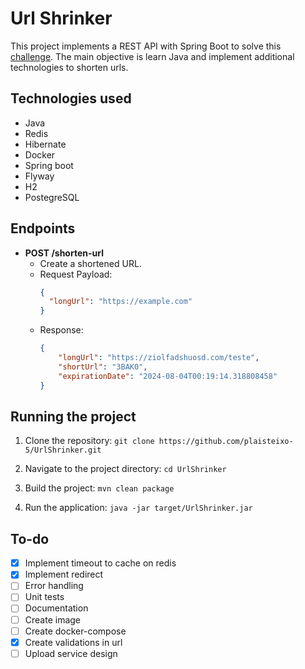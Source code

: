 # Url Shrinker
This project implements a REST API with Spring Boot to solve this [challenge](https://github.com/backend-br/desafios/blob/master/url-shortener/PROBLEM.md).
The main objective is learn Java and implement additional technologies to shorten urls.

## Technologies used
- Java
- Redis 
- Hibernate
- Docker
- Spring boot
- Flyway
- H2
- PostegreSQL

## Endpoints
- **POST /shorten-url**
	- Create a shortened URL.
	- Request Payload:
		``` json
		{
		  "longUrl": "https://example.com"
		}
		```
	- Response:
		``` json
		{
			"longUrl": "https://ziolfadshuosd.com/teste",
			"shortUrl": "3BAK0",
			"expirationDate": "2024-08-04T00:19:14.318808458"
		}
		```

## Running the project

1. Clone the repository:
`git clone https://github.com/plaisteixo-5/UrlShrinker.git`

2. Navigate to the project directory:
`cd UrlShrinker`

3. Build the project:
`mvn clean package`

4. Run the application:
`java -jar target/UrlShrinker.jar`

## To-do
- [x] Implement timeout to cache on redis
- [x] Implement redirect
- [ ] Error handling
- [ ] Unit tests
- [ ] Documentation
- [ ] Create image
- [ ] Create docker-compose
- [x] Create validations in url
- [ ] Upload service design
